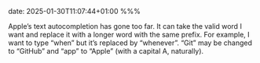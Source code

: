 date: 2025-01-30T11:07:44+01:00
%%%

Apple’s text autocompletion has gone too far. It can take the valid word I want and replace it with a longer word with the same prefix. For example, I want to type “when” but it’s replaced by “whenever”. “Git” may be changed to “GitHub” and “app” to “Apple” (with a capital A, naturally).
